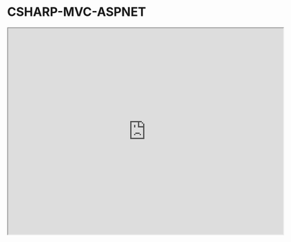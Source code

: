 # CSHARP-MVC-ASPNET
<iframe src="https://drive.google.com/file/d/1sNWMLVWy_leHaHe7U0YwB7ZViOhenjsG/preview" width="640" height="480"></iframe>
